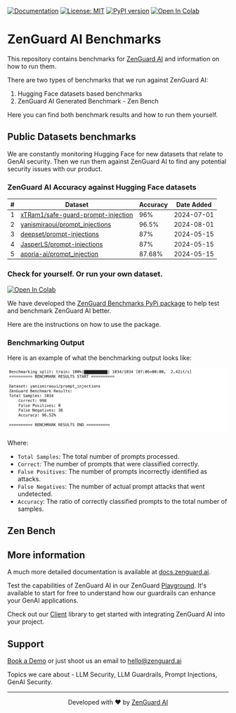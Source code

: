 <a href="https://docs.zenguard.ai/" target="_blank"><img src="https://img.shields.io/badge/docs-view-green" alt="Documentation"></a> [![License: MIT](https://img.shields.io/badge/License-MIT-green.svg)](https://opensource.org/licenses/MIT) [![PyPI version](https://img.shields.io/pypi/v/zenguard-benchmarks)](https://pypi.org/project/zenguard-benchmarks/) <a target="_blank" href="https://colab.research.google.com/github/ZenGuard-AI/zenguard-benchmarks/blob/main/assets/colabs/zenguard-benchmarks.ipynb">
  <img src="https://colab.research.google.com/assets/colab-badge.svg" alt="Open In Colab"/>
</a>

# ZenGuard AI Benchmarks

This repository contains benchmarks for [ZenGuard AI](https://zenguard.ai) and information on how to run them.

There are two types of benchmarks that we run against ZenGuard AI:

1. Hugging Face datasets based benchmarks
2. ZenGuard AI Generated Benchmark - Zen Bench

Here you can find both benchmark results and how to run them yourself.

## Public Datasets benchmarks

We are constantly monitoring Hugging Face for new datasets that relate to GenAI security. Then we run them against ZenGuard AI to find any potential security issues with our product.

### ZenGuard AI Accuracy against Hugging Face datasets

| # | Dataset | Accuracy | Date Added |
|---|---------|----------|------------|
| 1 | [xTRam1/safe-guard-prompt-injection](https://huggingface.co/datasets/xTRam1/safe-guard-prompt-injection) | 96% | 2024-07-01 |
| 2 | [yanismiraoui/prompt_injections](https://huggingface.co/datasets/yanismiraoui/prompt_injections) | 96.5% | 2024-08-01 |
| 3 | [deepset/prompt-injections](https://huggingface.co/datasets/deepset/prompt-injections) | 87% | 2024-05-15 |
| 4 | [JasperLS/prompt-injections](https://huggingface.co/datasets/JasperLS/prompt-injections) | 87% | 2024-05-15 |
| 5 | [aporia-ai/prompt_injection](https://huggingface.co/datasets/aporia-ai/prompt_injection) | 87.68% | 2024-05-15 |

### Check for yourself. Or run your own dataset.

<a target="_blank" href="https://colab.research.google.com/github/ZenGuard-AI/zenguard-benchmarks/blob/main/assets/colabs/zenguard-benchmarks.ipynb"><img src="https://colab.research.google.com/assets/colab-badge.svg" alt="Open In Colab"/></a>



We have developed the [ZenGuard Benchmarks PyPi package](https://pypi.org/project/zenguard-benchmarks/) to help test and benchmark ZenGuard AI better.

Here are the instructions on how to use the package. 

### Benchmarking Output


Here is an example of what the benchmarking output looks like:


![alt text](assets/images/benchmarking_output.png)


Where:

* `Total Samples`: The total number of prompts processed.
* `Correct`: The number of prompts that were classified correctly.
* `False Positives`: The number of prompts incorrectly identified as attacks.
* `False Negatives`: The number of actual prompt attacks that went undetected.
* `Accuracy`: The ratio of correctly classified prompts to the total number of samples.

## Zen Bench

## More information

A much more detailed documentation is available at [docs.zenguard.ai](https://docs.zenguard.ai/).

Test the capabilities of ZenGuard AI in our ZenGuard [Playground](https://console.zenguard.ai/chat). It's available to start for free to understand how our guardrails can enhance your GenAI applications.

Check out our [Client](https://github.com/ZenGuard-AI/fast-llm-security-guardrails) library to get started with integrating ZenGuard AI into your project.

## Support

[Book a Demo](https://calendly.com/galym-u) or just shoot us an email to hello@zenguard.ai

Topics we care about - LLM Security, LLM Guardrails, Prompt Injections, GenAI Security.

---


<p align="center">Developed with ❤️ by <a href="https://zenguard.ai/">ZenGuard AI</a></p>
